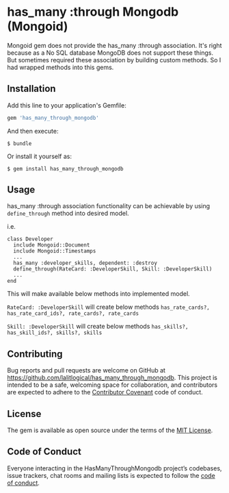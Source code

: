 # has_many :through Mongodb (Mongoid)
Mongoid gem does not provide the has_many :through association. It's right because as a No SQL database MongoDB does not support these things. But sometimes required these association by building custom methods. So I had wrapped methods into this gems.

## Installation

Add this line to your application's Gemfile:

```ruby
gem 'has_many_through_mongodb'
```

And then execute:

    $ bundle

Or install it yourself as:

    $ gem install has_many_through_mongodb

## Usage

has_many :through association functionality can be achievable by using `define_through` method into desired model. 

i.e. 
```
class Developer
  include Mongoid::Document
  include Mongoid::Timestamps
  ...
  has_many :developer_skills, dependent: :destroy
  define_through(RateCard: :DeveloperSkill, Skill: :DeveloperSkill)
  ...
end
```

This will make available below methods into implemented model.

`RateCard: :DeveloperSkill` will create below methods
`has_rate_cards?, has_rate_card_ids?, rate_cards?, rate_cards`

`Skill: :DeveloperSkill` will create below methods
`has_skills?, has_skill_ids?, skills?, skills`

## Contributing

Bug reports and pull requests are welcome on GitHub at https://github.com/lalitlogical/has_many_through_mongodb. This project is intended to be a safe, welcoming space for collaboration, and contributors are expected to adhere to the [Contributor Covenant](http://contributor-covenant.org) code of conduct.

## License

The gem is available as open source under the terms of the [MIT License](https://opensource.org/licenses/MIT).

## Code of Conduct

Everyone interacting in the HasManyThroughMongodb project’s codebases, issue trackers, chat rooms and mailing lists is expected to follow the [code of conduct](https://github.com/lalitlogical/has_many_through_mongodb/blob/master/CODE_OF_CONDUCT.md).
